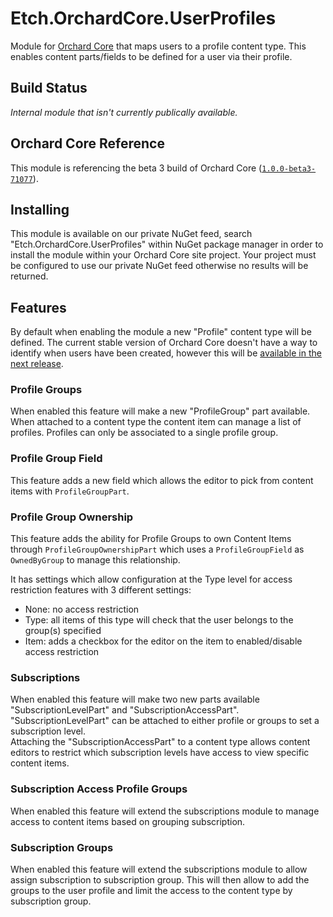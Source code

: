 ﻿# Etch.OrchardCore.UserProfiles

Module for [Orchard Core](https://github.com/OrchardCMS/OrchardCore) that maps users to a profile content type. This enables content parts/fields to be defined for a user via their profile.

## Build Status

_Internal module that isn't currently publically available._

## Orchard Core Reference

This module is referencing the beta 3 build of Orchard Core ([`1.0.0-beta3-71077`](https://www.nuget.org/packages/OrchardCore.Module.Targets/1.0.0-beta3-71077)).

## Installing

This module is available on our private NuGet feed, search "Etch.OrchardCore.UserProfiles" within NuGet package manager in order to install the module within your Orchard Core site project. Your project must be configured to use our private NuGet feed otherwise no results will be returned.

## Features
By default when enabling the module a new "Profile" content type will be defined. The current stable version of Orchard Core doesn't have a way to identify when users have been created, however this will be [available in the next release](https://github.com/OrchardCMS/OrchardCore/commit/58045f241c3bc0fb6692ae873fbca340098eb944).

### Profile Groups

When enabled this feature will make a new "ProfileGroup" part available. When attached to a content type the content item can manage a list of profiles. Profiles can only be associated to a single profile group.

### Profile Group Field

This feature adds a new field which allows the editor to pick from content items with `ProfileGroupPart`.

### Profile Group Ownership

This feature adds the ability for Profile Groups to own Content Items through `ProfileGroupOwnershipPart` which uses a `ProfileGroupField` as `OwnedByGroup` to manage this relationship.

It has settings which allow configuration at the Type level for access restriction features with 3 different settings:

- None: no access restriction
- Type: all items of this type will check that the user belongs to the group(s) specified
- Item: adds a checkbox for the editor on the item to enabled/disable access restriction

### Subscriptions

When enabled this feature will make two new parts available "SubscriptionLevelPart" and "SubscriptionAccessPart".   
"SubscriptionLevelPart" can be attached to either profile or groups to set a subscription level.   
Attaching the "SubscriptionAccessPart" to a content type allows content editors to restrict which subscription levels have access to view specific content items.

### Subscription Access Profile Groups

When enabled this feature will extend the subscriptions module to manage access to content items based on grouping subscription.

### Subscription Groups

When enabled this feature will extend the subscriptions module to allow assign subscription to subscription group.
This will then allow to add the groups to the user profile and limit the access to the content type by subscription group.

